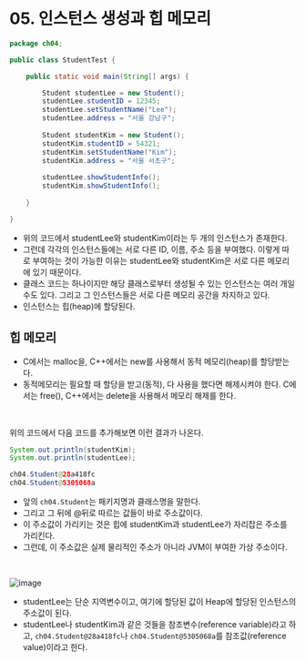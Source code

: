# 05. 인스턴스 생성과 힙 메모리

```java
package ch04;

public class StudentTest {

	public static void main(String[] args) {

		Student studentLee = new Student();
		studentLee.studentID = 12345;
		studentLee.setStudentName("Lee");
		studentLee.address = "서울 강남구";
		
		Student studentKim = new Student();
		studentKim.studentID = 54321;
		studentKim.setStudentName("Kim");
		studentKim.address = "서울 서초구";
		
		studentLee.showStudentInfo();
		studentKim.showStudentInfo();
		
	}

}
```

* 위의 코드에서 studentLee와 studentKim이라는 두 개의 인스턴스가 존재한다.
* 그런데 각각의 인스턴스들에는 서로 다른 ID, 이름, 주소 등을 부여했다. 이렇게 따로 부여하는 것이 가능한 이유는 studentLee와 studentKim은 서로 다른 메모리에 있기 때문이다.
* 클래스 코드는 하나이지만 해당 클래스로부터 생성될 수 있는 인스턴스는 여러 개일 수도 있다. 그리고 그 인스턴스들은 서로 다른 메모리 공간을 차지하고 있다.
* 인스턴스는 힙(heap)에 할당된다.

## 힙 메모리
* C에서는 malloc을, C++에서는 new를 사용해서 동적 메모리(heap)를 할당받는다.
* 동적메모리는 필요할 때 할당을 받고(동적), 다 사용을 했다면 해제시켜야 한다. C에서는 free(), C++에서는 delete을 사용해서 메모리 해제를 한다.

<br/>

위의 코드에서 다음 코드를 추가해보면 이런 결과가 나온다.
```java
System.out.println(studentKim);
System.out.println(studentLee);
```
```java
ch04.Student@28a418fc
ch04.Student@5305068a
```
* 앞의 `ch04.Student`는 패키지명과 클래스명을 말한다.
* 그리고 그 뒤에 @뒤로 따르는 값들이 바로 주소값이다.
* 이 주소값이 가리키는 것은 힙에 studentKim과 studentLee가 자리잡은 주소를 가리킨다.
* 그런데, 이 주소값은 실제 물리적인 주소가 아니라 JVM이 부여한 가상 주소이다.

<br/>

![image](https://user-images.githubusercontent.com/27791880/150644037-c25de25d-a946-4cc6-9f91-fe2c0603e6b6.png)

* studentLee는 단순 지역변수이고, 여기에 할당된 값이 Heap에 할당된 인스턴스의 주소값이 된다.
* studentLee나 studentKim과 같은 것들을 참조변수(reference variable)라고 하고, `ch04.Student@28a418fc`나 `ch04.Student@5305068a`를 참조값(reference value)이라고 한다.